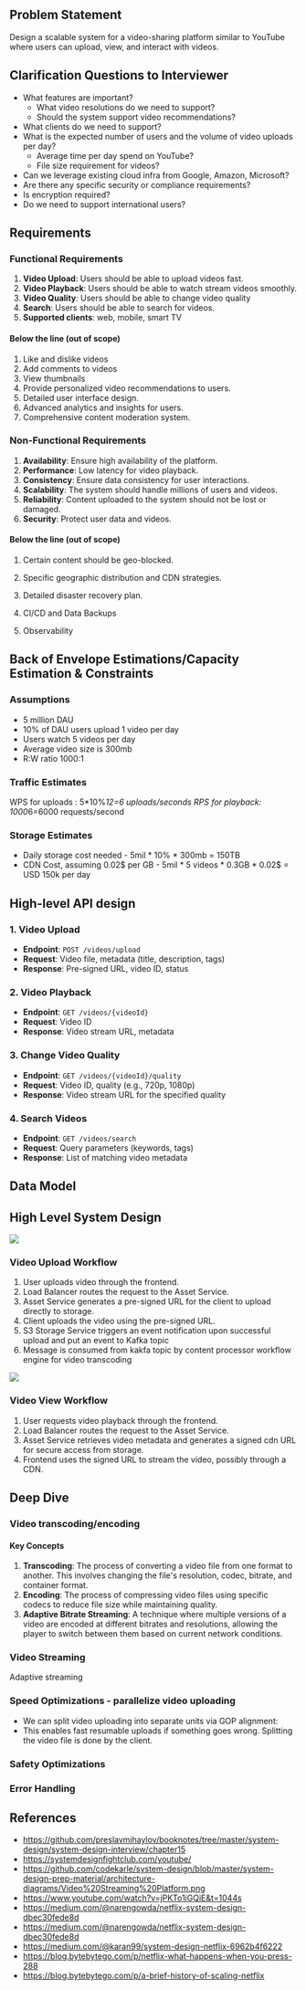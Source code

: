 ## Problem Statement
Design a scalable system for a video-sharing platform similar to YouTube where users can upload, view, and interact with videos.

## Clarification Questions to Interviewer 
* What features are important?
    * What video resolutions do we need to support?
    * Should the system support video recommendations?
* What clients do we need to support?
* What is the expected number of users and the volume of video uploads per day?
    * Average time per day spend on YouTube?
    * File size requirement for videos?
* Can we leverage existing cloud infra from Google, Amazon, Microsoft?
* Are there any specific security or compliance requirements?
* Is encryption required?
* Do we need to support international users?

## Requirements
### Functional Requirements
1. **Video Upload**: Users should be able to upload videos fast.
1. **Video Playback**: Users should be able to watch stream videos smoothly.
1. **Video Quality**: Users should be able to change video quality
1. **Search**: Users should be able to search for videos.
1. **Supported clients**: web, mobile, smart TV

#### Below the line (out of scope)
1. Like and dislike videos
1. Add comments to videos
1. View thumbnails
1. Provide personalized video recommendations to users.
1. Detailed user interface design.
1. Advanced analytics and insights for users.
1. Comprehensive content moderation system.

### Non-Functional Requirements
1. **Availability**: Ensure high availability of the platform.
1. **Performance**: Low latency for video playback.
1. **Consistency**: Ensure data consistency for user interactions.
1. **Scalability**: The system should handle millions of users and videos.
1. **Reliability**: Content uploaded to the system should not be lost or damaged.
1. **Security**: Protect user data and videos.
#### Below the line (out of scope)
1. Certain content should be geo-blocked.

1. Specific geographic distribution and CDN strategies.
1. Detailed disaster recovery plan.
1. CI/CD and Data Backups
1. Observability

## Back of Envelope Estimations/Capacity Estimation & Constraints
### Assumptions
* 5 million DAU
* 10% of DAU users upload 1 video per day
* Users watch 5 videos per day
* Average video size is 300mb
* R:W ratio 1000:1
### Traffic Estimates
WPS for uploads : 5*10%*12=6 uploads/seconds
RPS for playback: 1000*6=6000 requests/second
### Storage Estimates
* Daily storage cost needed - 5mil * 10% * 300mb = 150TB
* CDN Cost, assuming 0.02$ per GB - 5mil * 5 videos * 0.3GB * 0.02$ = USD 150k per day


## High-level API design 
### 1. Video Upload
- **Endpoint**: `POST /videos/upload`
- **Request**: Video file, metadata (title, description, tags)
- **Response**: Pre-signed URL, video ID, status

### 2. Video Playback
- **Endpoint**: `GET /videos/{videoId}`
- **Request**: Video ID
- **Response**: Video stream URL, metadata

### 3. Change Video Quality
- **Endpoint**: `GET /videos/{videoId}/quality`
- **Request**: Video ID, quality (e.g., 720p, 1080p)
- **Response**: Video stream URL for the specified quality

### 4. Search Videos
- **Endpoint**: `GET /videos/search`
- **Request**: Query parameters (keywords, tags)
- **Response**: List of matching video metadata

## Data Model
## High Level System Design
![](../resources/problems/youtube/youtube.png)

### Video Upload Workflow
1. User uploads video through the frontend.
1. Load Balancer routes the request to the Asset Service.
1. Asset Service generates a pre-signed URL for the client to upload directly to storage.
1. Client uploads the video using the pre-signed URL.
1. S3 Storage Service triggers an event notification upon successful upload and put an event to Kafka topic
1. Message is consumed from kakfa topic by content processor workflow engine for video transcoding

![](../resources/problems/youtube/presigned-upload-url.png)

### Video View Workflow
1. User requests video playback through the frontend.
1. Load Balancer routes the request to the Asset Service.
1. Asset Service retrieves video metadata and generates a signed cdn URL for secure access from storage.
1. Frontend uses the signed URL to stream the video, possibly through a CDN.

## Deep Dive
### Video transcoding/encoding
#### Key Concepts

1. **Transcoding**: The process of converting a video file from one format to another. This involves changing the file's resolution, codec, bitrate, and container format.
2. **Encoding**: The process of compressing video files using specific codecs to reduce file size while maintaining quality.
3. **Adaptive Bitrate Streaming**: A technique where multiple versions of a video are encoded at different bitrates and resolutions, allowing the player to switch between them based on current network conditions.
### Video Streaming
Adaptive streaming
### Speed Optimizations - parallelize video uploading
* We can split video uploading into separate units via GOP alignment:
* This enables fast resumable uploads if something goes wrong. Splitting the video file is done by the client.
### Safety Optimizations
### Error Handling
## References
* https://github.com/preslavmihaylov/booknotes/tree/master/system-design/system-design-interview/chapter15
* https://systemdesignfightclub.com/youtube/
* https://github.com/codekarle/system-design/blob/master/system-design-prep-material/architecture-diagrams/Video%20Streaming%20Platform.png
* https://www.youtube.com/watch?v=jPKTo1iGQiE&t=1044s
* https://medium.com/@narengowda/netflix-system-design-dbec30fede8d
* https://medium.com/@narengowda/netflix-system-design-dbec30fede8d
* https://medium.com/@karan99/system-design-netflix-6962b4f6222
* https://blog.bytebytego.com/p/netflix-what-happens-when-you-press-288
* https://blog.bytebytego.com/p/a-brief-history-of-scaling-netflix
